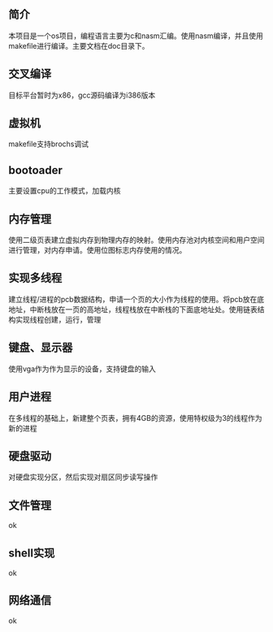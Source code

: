## 简介

本项目是一个os项目，编程语言主要为c和nasm汇编。使用nasm编译，并且使用makefile进行编译。主要文档在doc目录下。


## 交叉编译

目标平台暂时为x86，gcc源码编译为i386版本

## 虚拟机

makefile支持brochs调试

## bootoader

主要设置cpu的工作模式，加载内核

## 内存管理

使用二级页表建立虚拟内存到物理内存的映射。使用内存池对内核空间和用户空间进行管理，对内存申请。使用位图标志内存使用的情况。

##  实现多线程

建立线程/进程的pcb数据结构，申请一个页的大小作为线程的使用。将pcb放在底地址，中断栈放在一页的高地址，线程栈放在中断栈的下面底地址处。使用链表结构实现线程创建，运行，管理

## 键盘、显示器

使用vga作为作为显示的设备，支持键盘的输入

## 用户进程

在多线程的基础上，新建整个页表，拥有4GB的资源，使用特权级为3的线程作为新的进程

## 硬盘驱动

对硬盘实现分区，然后实现对扇区同步读写操作

## 文件管理
ok
## shell实现
ok
## 网络通信
ok
